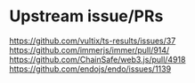 # Upstream issue/PRs

https://github.com/vultix/ts-results/issues/37
https://github.com/immerjs/immer/pull/914/
https://github.com/ChainSafe/web3.js/pull/4918
https://github.com/endojs/endo/issues/1139
